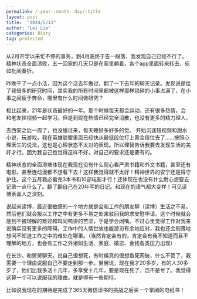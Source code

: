 ```yaml
---
permalink: /:year-:month-:day/:title
layout: post
title:  "2024/5/13"
author: "Lei Lie"
categories: Diary
tag: protected
---
```


从2月开学以来忙不停的事务，到4月底终于告一段落，我发现自己已经不行了。精神状态全面溃败，五一回家的几天只是在家里躺着，各个app里面转来转去，宛如批阅奏折。

昨晚干了一点小活，因为这个活去年做过，翻了一下去年的聊天记录。发现说是给了我很多的研究时间，其实我的所有时间里都被这样那样琐碎的小事占满了，在小事之间疲于奔命，哪里有什么时间做研究？

相比起来，21年是状态最好的一年。那个时候每天都会运动，还有很多热情，会和老友挂视频一起学习。但是到现在热情已经完全消散，也没有更多的精力理人。

去西安之后一周了，也没缓过来，每天睡好多好多的觉。 开始沉迷短视频和甜水小说，玩游戏，我在英雄联盟里面已经快从最低段位打上黄金段位去了……按照心理医生的说法，这也是心理状态不太对的表现。所以理智告诉我要去发现生活的美好才行。因为我自己也觉得这样不好，对自己的要求还是要有的。

精神状态的全面滑坡体现在我现在没有什么耐心看严肃书籍和外文书籍，甚至还有电影。甚至连动漫都不想看下去！这样我觉得就不太好！精神世界的安宁还是得守护住。这个五月我必看完3本书和10部电影才行！还体现在也没有什么耐心想要去记录一点什么了。翻了翻自己在20年写的日记。和现在的语气都大变样！可见读博荼毒人之深刻。

说起来读博，最近很敏感的一个地方就是会和工作的朋友聊（读博）生活之不易。然后他们就会报以工作之中有更多不易之处来驳回我的求安慰申请。这个时候就会感到不被理解的难过和鸡同鸭讲的苦涩，于是学会闭嘴。不过心里觉得工作对我来说确实没有更多的障碍，工作中的人情世故也能游刃有余地应对，我也还会刻薄地想问不知道工作之中的难处在哪里。（当然肯定会有的，肯定会有我不知道而且不理解的地方，也会有工作之外诸如生活、家庭、婚恋、金钱各类压力出现）

在长沙，和舅舅聊天。说自己很想死，有时候真的很想鱼死网破，什么不管了，我需要一个理由说服自己不要走到那一步。舅舅说，现在我才20多岁，有的人30多岁了，他们比我多活十几年，多享受十几年，要是现在死了，岂不是亏了。我觉得这算一个可以说服我的理由。就是得有一些期待。

比如说我现在的期待是完成了365天微信读书的挑战之后买一个掌阅的电纸书！